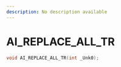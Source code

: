 ```yaml
---
description: No description available 
---
```


# AI_REPLACE_ALL_TR

```cpp
void AI_REPLACE_ALL_TR(int _Unk0);
```